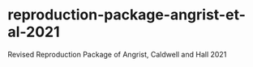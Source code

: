 # reproduction-package-angrist-et-al-2021
Revised Reproduction Package of Angrist, Caldwell and Hall 2021
